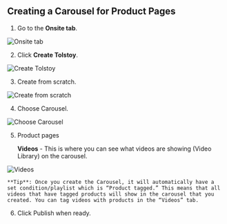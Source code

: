 ## Creating a Carousel for Product Pages

1. Go to the **Onsite tab**.

![Onsite tab](https://github.com/user-attachments/assets/b116e187-b1fb-4a9c-8941-8bd6ff04b4da)

2. Click **Create Tolstoy**.

![Create Tolstoy](https://github.com/user-attachments/assets/71f87e11-0b3c-4492-bbb1-27cd961d5801)

3. Create from scratch.

![Create from scratch](https://github.com/user-attachments/assets/446951d7-8443-474b-921f-be675f812c33)

4. Choose Carousel.

![Choose Carousel](https://github.com/user-attachments/assets/8f420a41-b1ca-441d-96b2-fc02811ac7e4)

5. Product pages

    **Videos** - This is where you can see what videos are showing (Video Library) on the carousel.

![Videos](https://github.com/user-attachments/assets/ae1de252-e682-438d-a166-e35e18acdaf0)

    **Tip**: Once you create the Carousel, it will automatically have a set condition/playlist which is “Product tagged.” This means that all videos that have tagged products will show in the carousel that you created. You can tag videos with products in the “Videos” tab.

6. Click Publish when ready.